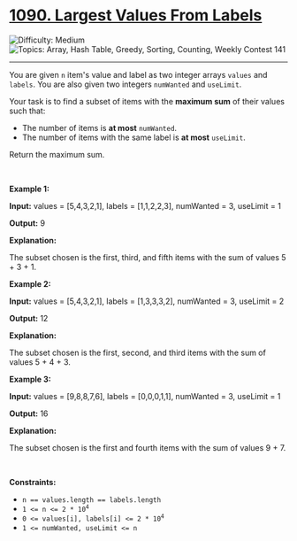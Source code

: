 <h1>
  <a href="https://leetcode.com/problems/largest-values-from-labels/">
    1090. Largest Values From Labels
  </a>
</h1>
<img src='https://img.shields.io/badge/Difficulty-Medium-orange' alt='Difficulty: Medium' />
<img src='https://img.shields.io/badge/Topics-Array%2C%20Hash%20Table%2C%20Greedy%2C%20Sorting%2C%20Counting%2C%20Weekly%20Contest%20141-blue' alt='Topics: Array, Hash Table, Greedy, Sorting, Counting, Weekly Contest 141' />

<hr />

<p>You are given <code>n</code> item's value and label as two integer arrays <code>values</code> and <code>labels</code>. You are also given two integers <code>numWanted</code> and <code>useLimit</code>.</p>

<p>Your task is to find a subset of items with the <strong>maximum sum</strong> of their values such that:</p>

<ul>
	<li>The number of items is <strong>at most</strong> <code>numWanted</code>.</li>
	<li>The number of items with the same label is <strong>at most</strong> <code>useLimit</code>.</li>
</ul>

<p>Return the maximum sum.</p>

<p>&nbsp;</p>
<p><strong class="example">Example 1:</strong></p>

<div class="example-block">
<p><strong>Input:</strong> <span class="example-io">values = [5,4,3,2,1], labels = [1,1,2,2,3], numWanted = 3, useLimit = 1</span></p>

<p><strong>Output:</strong> <span class="example-io">9</span></p>

<p><strong>Explanation:</strong></p>

<p>The subset chosen is the first, third, and fifth items with the sum of values 5 + 3 + 1.</p>
</div>

<p><strong class="example">Example 2:</strong></p>

<div class="example-block">
<p><strong>Input:</strong> <span class="example-io">values = [5,4,3,2,1], labels = [1,3,3,3,2], numWanted = 3, useLimit = 2</span></p>

<p><strong>Output:</strong> <span class="example-io">12</span></p>

<p><strong>Explanation:</strong></p>

<p>The subset chosen is the first, second, and third items with the sum of values 5 + 4 + 3.</p>
</div>

<p><strong class="example">Example 3:</strong></p>

<div class="example-block">
<p><strong>Input:</strong> <span class="example-io">values = [9,8,8,7,6], labels = [0,0,0,1,1], numWanted = 3, useLimit = 1</span></p>

<p><strong>Output:</strong> <span class="example-io">16</span></p>

<p><strong>Explanation:</strong></p>

<p>The subset chosen is the first and fourth items with the sum of values 9 + 7.</p>
</div>

<p>&nbsp;</p>
<p><strong>Constraints:</strong></p>

<ul>
	<li><code>n == values.length == labels.length</code></li>
	<li><code>1 &lt;= n &lt;= 2 * 10<sup>4</sup></code></li>
	<li><code>0 &lt;= values[i], labels[i] &lt;= 2 * 10<sup>4</sup></code></li>
	<li><code>1 &lt;= numWanted, useLimit &lt;= n</code></li>
</ul>
